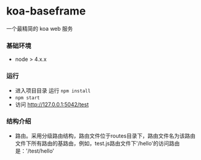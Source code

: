 # koa-baseframe
一个最精简的 koa web 服务

### 基础环境  
- node > 4.x.x

### 运行  
- 进入项目目录 运行 `npm install`
- `npm start`
- 访问 http://127.0.0.1:5042/test

### 结构介绍  
- 路由。采用分级路由结构，路由文件位于routes目录下，路由文件名为该路由文件下所有路由的基路由，例如，test.js路由文件下'/hello'的访问路由是：'/test/hello'

